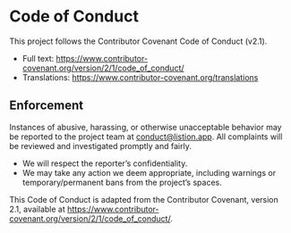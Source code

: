 # Code of Conduct

This project follows the Contributor Covenant Code of Conduct (v2.1).

- Full text: https://www.contributor-covenant.org/version/2/1/code_of_conduct/
- Translations: https://www.contributor-covenant.org/translations

## Enforcement

Instances of abusive, harassing, or otherwise unacceptable behavior may be reported to the project team at conduct@listion.app. All complaints will be reviewed and investigated promptly and fairly.

- We will respect the reporter’s confidentiality.
- We may take any action we deem appropriate, including warnings or temporary/permanent bans from the project’s spaces.

This Code of Conduct is adapted from the Contributor Covenant, version 2.1, available at https://www.contributor-covenant.org/version/2/1/code_of_conduct/.
